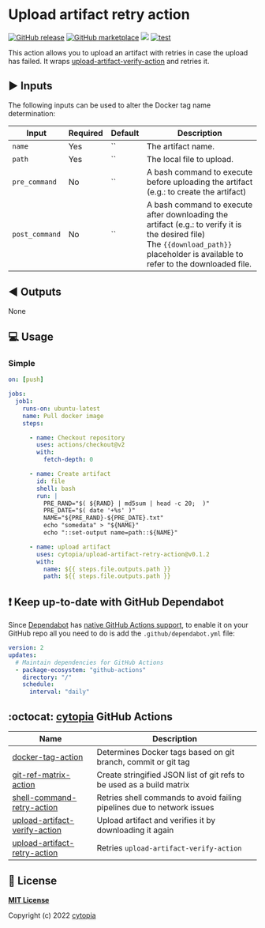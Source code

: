 # Upload artifact retry action

[![GitHub release](https://img.shields.io/github/release/cytopia/upload-artifact-retry-action.svg?logo=github)](https://github.com/cytopia/upload-artifact-retry-action/releases/latest)
[![GitHub marketplace](https://img.shields.io/badge/marketplace-upload--artifact--retry-blue?logo=github)](https://github.com/marketplace/actions/upload-artifact-retry)
[![](https://img.shields.io/badge/github-cytopia%2Fupload--artifact--retry--action-red.svg?logo=github)](https://github.com/cytopia/upload-artifact-retry-action "github.com/cytopia/upload-artifact-retry-action")
[![test](https://github.com/cytopia/upload-artifact-retry-action/actions/workflows/test.yml/badge.svg)](https://github.com/cytopia/upload-artifact-retry-action/actions/workflows/test.yml)

This action allows you to upload an artifact with retries in case the upload has failed. It wraps [upload-artifact-verify-action](https://github.com/cytopia/upload-artifact-verify-action) and retries it.


## :arrow_forward: Inputs

The following inputs can be used to alter the Docker tag name determination:

| Input          | Required | Default | Description                               |
|----------------|----------|---------|-------------------------------------------|
| `name`         | Yes      | ``      | The artifact name.                        |
| `path`         | Yes      | ``      | The local file to upload.                 |
| `pre_command`  | No       | ``      | A bash command to execute before uploading the artifact (e.g.: to create the artifact)            |
| `post_command` | No       | ``      | A bash command to execute after downloading the artifact (e.g.: to verify it is the desired file)<br/>The `{{download_path}}` placeholder is available to refer to the downloaded file. |



## :arrow_backward: Outputs

None


## :computer: Usage

### Simple
```yaml
on: [push]

jobs:
  job1:
    runs-on: ubuntu-latest
    name: Pull docker image
    steps:

      - name: Checkout repository
        uses: actions/checkout@v2
        with:
          fetch-depth: 0

      - name: Create artifact
        id: file
        shell: bash
        run: |
          PRE_RAND="$( ${RAND} | md5sum | head -c 20;  )"
          PRE_DATE="$( date '+%s' )"
          NAME="${PRE_RAND}-${PRE_DATE}.txt"
          echo "somedata" > "${NAME}"
          echo "::set-output name=path::${NAME}"

      - name: upload artifact
        uses: cytopia/upload-artifact-retry-action@v0.1.2
        with:
          name: ${{ steps.file.outputs.path }}
          path: ${{ steps.file.outputs.path }}
```


## :exclamation: Keep up-to-date with GitHub Dependabot

Since [Dependabot](https://docs.github.com/en/github/administering-a-repository/keeping-your-actions-up-to-date-with-github-dependabot) has [native GitHub Actions support](https://docs.github.com/en/github/administering-a-repository/configuration-options-for-dependency-updates#package-ecosystem), to enable it on your GitHub repo all you need to do is add the `.github/dependabot.yml` file:

```yml
version: 2
updates:
  # Maintain dependencies for GitHub Actions
  - package-ecosystem: "github-actions"
    directory: "/"
    schedule:
      interval: "daily"
```


## :octocat: [cytopia](https://github.com/cytopia) GitHub Actions

| Name                            | Description |
|---------------------------------|-------------|
| [docker-tag-action]             | Determines Docker tags based on git branch, commit or git tag |
| [git-ref-matrix-action]         | Create stringified JSON list of git refs to be used as a build matrix |
| [shell-command-retry-action]    | Retries shell commands to avoid failing pipelines due to network issues |
| [upload-artifact-verify-action] | Upload artifact and verifies it by downloading it again |
| [upload-artifact-retry-action]  | Retries `upload-artifact-verify-action` |

[docker-tag-action]: https://github.com/cytopia/docker-tag-action
[git-ref-matrix-action]: https://github.com/cytopia/git-ref-matrix-action
[shell-command-retry-action]: https://github.com/cytopia/shell-command-retry-action
[upload-artifact-verify-action]: https://github.com/cytopia/upload-artifact-verify-action
[upload-artifact-retry-action]: https://github.com/cytopia/upload-artifact-retry-action


## :page_facing_up: License

**[MIT License](LICENSE)**

Copyright (c) 2022 [cytopia](https://github.com/cytopia)
